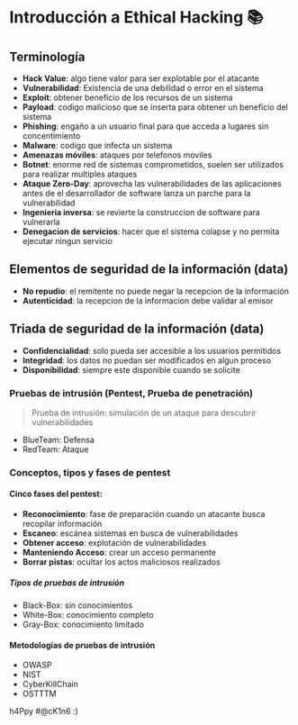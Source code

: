 # Introducción a Ethical Hacking 📚

## Terminología 

* **Hack Value**: algo tiene valor para ser explotable por el atacante
* **Vulnerabilidad**: Existencia de una debilidad o error en el sistema
* **Exploit**: obtener beneficio de los recursos de un sistema
* **Payload**: codigo malicioso que se inserta para obtener un beneficio del sistema
* **Phishing**: engaño a un usuario final para que acceda a lugares sin concentimiento
* **Malware**: codigo que infecta un sistema
* **Amenazas móviles**: ataques por telefonos moviles
* **Botnet**: enorme red de sistemas comprometidos, suelen ser utilizados para realizar multiples ataques
* **Ataque Zero-Day**: aprovecha las vulnerabilidades de las aplicaciones antes de el desarrollador de software lanza un parche para la vulnerabilidad
* **Ingenieria inversa**: se revierte la construccion de software para vulnerarla
* **Denegacion de servicios**: hacer que el sistema colapse y no permita ejecutar ningun servicio

## Elementos de seguridad de la información (data)

* **No repudio**: el remitente no puede negar la recepcion de la información
* **Autenticidad**: la recepcion de la informacion debe validar al emisor

## Triada de seguridad de la información (data)

* **Confidencialidad**: solo pueda ser accesible a los usuarios permitidos
* **Integridad**: los datos no puedan ser modificados en algun proceso
* **Disponibilidad**: siempre este disponible cuando se solicite

### Pruebas de intrusión (Pentest, Prueba de penetración)

> Prueba de intrusión: simulación de un ataque para descubrir vulnerabilidades

- BlueTeam: Defensa
- RedTeam: Ataque

### Conceptos, tipos y fases de pentest

#### Cinco fases del pentest:

* **Reconocimiento**: fase de preparación cuando un atacante busca recopilar información
* **Escaneo**: escánea sistemas en busca de vulnerabilidades
* **Obtener acceso**: explotación de vulnerabilidades
* **Manteniendo Acceso**: crear un acceso permanente
* **Borrar pistas**: ocultar los actos maliciosos realizados

##### Tipos de pruebas de intrusión

- Black-Box: sin conocimientos
- White-Box: conocimiento completo
- Gray-Box: conocimiento limitado

#### Metodologías de pruebas de intrusión

- OWASP
- NIST
- CyberKillChain
- OSTTTM

h4Ppy #@cK1n6 :)
